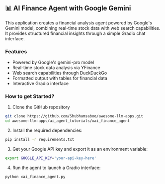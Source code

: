 ## 📊 AI Finance Agent with Google Gemini
This application creates a financial analysis agent powered by Google's Gemini model, combining real-time stock data with web search capabilities. It provides structured financial insights through a simple Gradio chat interface.

### Features
- Powered by Google's gemini-pro model
- Real-time stock data analysis via YFinance
- Web search capabilities through DuckDuckGo
- Formatted output with tables for financial data
- Interactive Gradio interface

### How to get Started?
1. Clone the GitHub repository
```bash
git clone https://github.com/Shubhamsaboo/awesome-llm-apps.git
cd awesome-llm-apps/ai_agent_tutorials/xai_finance_agent
```
2. Install the required dependencies:
```bash
pip install -r requirements.txt
```
3. Get your Google API key and export it as an environment variable:
```bash
export GOOGLE_API_KEY='your-api-key-here'
```
4. Run the agent to launch a Gradio interface:
```bash
python xai_finance_agent.py
```
